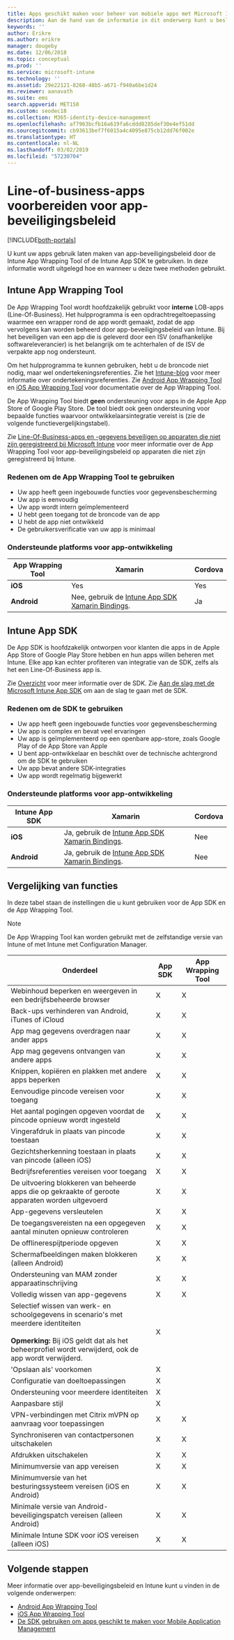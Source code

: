 ```yaml
---
title: Apps geschikt maken voor beheer van mobiele apps met Microsoft Intune
description: Aan de hand van de informatie in dit onderwerp kunt u beslissen wanneer u het hulpmiddel App Wrapping en de App SDK moet gebruiken om uw aangepaste LOB-apps in te schakelen voor gebruik van de beleidsregels voor het beheren van mobiele apps.
keywords: ''
author: Erikre
ms.author: erikre
manager: dougeby
ms.date: 12/06/2018
ms.topic: conceptual
ms.prod: ''
ms.service: microsoft-intune
ms.technology: ''
ms.assetid: 29e22121-8268-48b5-a671-f940a6be1d24
ms.reviewer: aanavath
ms.suite: ems
search.appverid: MET150
ms.custom: seodec18
ms.collection: M365-identity-device-management
ms.openlocfilehash: af7963bcfb16a619fa6cddd8285def30e4ef51dd
ms.sourcegitcommit: cb93613bef7f6015a4c4095e875cb12dd76f002e
ms.translationtype: HT
ms.contentlocale: nl-NL
ms.lasthandoff: 03/02/2019
ms.locfileid: "57230704"
---
```

# <a name="prepare-line-of-business-apps-for-app-protection-policies"></a>Line-of-business-apps voorbereiden voor app-beveiligingsbeleid

[!INCLUDE[both-portals](./includes/note-for-both-portals.md)]

U kunt uw apps gebruik laten maken van app-beveiligingsbeleid door de Intune App Wrapping Tool of de Intune App SDK te gebruiken. In deze informatie wordt uitgelegd hoe en wanneer u deze twee methoden gebruikt.

## <a name="intune-app-wrapping-tool"></a>Intune App Wrapping Tool
De App Wrapping Tool wordt hoofdzakelijk gebruikt voor **interne** LOB-apps (Line-Of-Business). Het hulpprogramma is een opdrachtregeltoepassing waarmee een wrapper rond de app wordt gemaakt, zodat de app vervolgens kan worden beheerd door app-beveiligingsbeleid van Intune. Bij het beveiligen van een app die is geleverd door een ISV (onafhankelijke softwareleverancier) is het belangrijk om te achterhalen of de ISV de verpakte app nog ondersteunt.

Om het hulpprogramma te kunnen gebruiken, hebt u de broncode niet nodig, maar wel ondertekeningsreferenties. Zie het [Intune-blog](https://blogs.technet.microsoft.com/enterprisemobility/2015/02/25/how-to-obtain-the-prerequisites-for-the-intune-app-wrapping-tool-for-ios/) voor meer informatie over ondertekeningsreferenties. Zie [Android App Wrapping Tool ](app-wrapper-prepare-android.md) en [iOS App Wrapping Tool](app-wrapper-prepare-ios.md) voor documentatie over de App Wrapping Tool.

De App Wrapping Tool biedt **geen** ondersteuning voor apps in de Apple App Store of Google Play Store. De tool biedt ook geen ondersteuning voor bepaalde functies waarvoor ontwikkelaarsintegratie vereist is (zie de volgende functievergelijkingstabel).

Zie [Line-Of-Business-apps en -gegevens beveiligen op apparaten die niet zijn geregistreerd bij Microsoft Intune](apps-add.md) voor meer informatie over de App Wrapping Tool voor app-beveiligingsbeleid op apparaten die niet zijn geregistreerd bij Intune.

### <a name="reasons-to-use-the-app-wrapping-tool"></a>Redenen om de App Wrapping Tool te gebruiken
* Uw app heeft geen ingebouwde functies voor gegevensbescherming
* Uw app is eenvoudig
* Uw app wordt intern geïmplementeerd
* U hebt geen toegang tot de broncode van de app
* U hebt de app niet ontwikkeld
* De gebruikersverificatie van uw app is minimaal

### <a name="supported-app-development-platforms"></a>Ondersteunde platforms voor app-ontwikkeling

|**App Wrapping Tool** | **Xamarin** |**Cordova** |
|------|----|----|
|**iOS** |Yes|Yes|
|**Android**|Nee, gebruik de [Intune App SDK Xamarin Bindings](app-sdk-xamarin.md).|Ja|

## <a name="intune-app-sdk"></a>Intune App SDK
De App SDK is hoofdzakelijk ontworpen voor klanten die apps in de Apple App Store of Google Play Store hebben en hun apps willen beheren met Intune. Elke app kan echter profiteren van integratie van de SDK, zelfs als het een Line-Of-Business app is.

Zie [Overzicht](app-sdk.md) voor meer informatie over de SDK. Zie [Aan de slag met de Microsoft Intune App SDK](app-sdk-get-started.md) om aan de slag te gaan met de SDK.

### <a name="reasons-to-use-the-sdk"></a>Redenen om de SDK te gebruiken
* Uw app heeft geen ingebouwde functies voor gegevensbescherming
* Uw app is complex en bevat veel ervaringen
* Uw app is geïmplementeerd op een openbare app-store, zoals Google Play of de App Store van Apple
* U bent app-ontwikkelaar en beschikt over de technische achtergrond om de SDK te gebruiken
* Uw app bevat andere SDK-integraties
* Uw app wordt regelmatig bijgewerkt

### <a name="supported-app-development-platforms"></a>Ondersteunde platforms voor app-ontwikkeling

|**Intune App SDK** |**Xamarin** |**Cordova**
|------|----|----|
|**iOS**|Ja, gebruik de [Intune App SDK Xamarin Bindings](app-sdk-xamarin.md).|Nee|
|**Android**| Ja, gebruik de [Intune App SDK Xamarin Bindings](app-sdk-xamarin.md).|Nee|

## <a name="feature-comparison"></a>Vergelijking van functies
In deze tabel staan de instellingen die u kunt gebruiken voor de App SDK en de App Wrapping Tool.

> [!NOTE]
> De App Wrapping Tool kan worden gebruikt met de zelfstandige versie van Intune of met Intune met Configuration Manager.

|Onderdeel|App SDK|App Wrapping Tool|
|-----------|---------------------|-----------|
|Webinhoud beperken en weergeven in een bedrijfsbeheerde browser|X|X|
|Back-ups verhinderen van Android, iTunes of iCloud|X|X|
|App mag gegevens overdragen naar ander apps|X|X|
|App mag gegevens ontvangen van andere apps|X|X|
|Knippen, kopiëren en plakken met andere apps beperken|X|X|
|Eenvoudige pincode vereisen voor toegang|X|X|
|Het aantal pogingen opgeven voordat de pincode opnieuw wordt ingesteld|X|X|
|Vingerafdruk in plaats van pincode toestaan|X|X|
|Gezichtsherkenning toestaan in plaats van pincode (alleen iOS)|X|X|
|Bedrijfsreferenties vereisen voor toegang|X|X|
|De uitvoering blokkeren van beheerde apps die op gekraakte of geroote apparaten worden uitgevoerd|X|X|
|App-gegevens versleutelen|X|X|
|De toegangsvereisten na een opgegeven aantal minuten opnieuw controleren|X|X|
|De offlinerespijtperiode opgeven|X|X|
|Schermafbeeldingen maken blokkeren (alleen Android)|X|X|
|Ondersteuning van MAM zonder apparaatinschrijving|X|X|
|Volledig wissen van app-gegevens|X|X|
|Selectief wissen van werk- en schoolgegevens in scenario's met meerdere identiteiten <br><br>**Opmerking:** Bij iOS geldt dat als het beheerprofiel wordt verwijderd, ook de app wordt verwijderd.|X||
|'Opslaan als' voorkomen|X||
|Configuratie van doeltoepassingen|X||
|Ondersteuning voor meerdere identiteiten|X||
|Aanpasbare stijl |X|||
|VPN-verbindingen met Citrix mVPN op aanvraag voor toepassingen|X|X| 
|Synchroniseren van contactpersonen uitschakelen|X|X|
|Afdrukken uitschakelen|X|X|
|Minimumversie van app vereisen|X|X|
|Minimumversie van het besturingssysteem vereisen (iOS en Android)|X|X|
|Minimale versie van Android-beveiligingspatch vereisen (alleen Android)|X|X|
|Minimale Intune SDK voor iOS vereisen (alleen iOS)|X|X|

## <a name="next-steps"></a>Volgende stappen

Meer informatie over app-beveiligingsbeleid en Intune kunt u vinden in de volgende onderwerpen:

  - [Android App Wrapping Tool](app-wrapper-prepare-android.md)<br>
  - [iOS App Wrapping Tool](app-wrapper-prepare-ios.md)<br>
  - [De SDK gebruiken om apps geschikt te maken voor Mobile Application Management](app-sdk.md)
